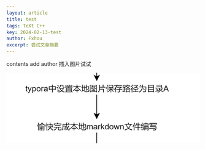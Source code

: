 ```yaml
---
layout: article
title: test
tags: TeXt C++
key: 2024-02-13-test
author: Fxhou
excerpt: 尝试文章摘要
---
```


contents
add author
插入图片试试

![1707828224854](../blogImages/2024-02-13-test.image/1707828224854.png)

